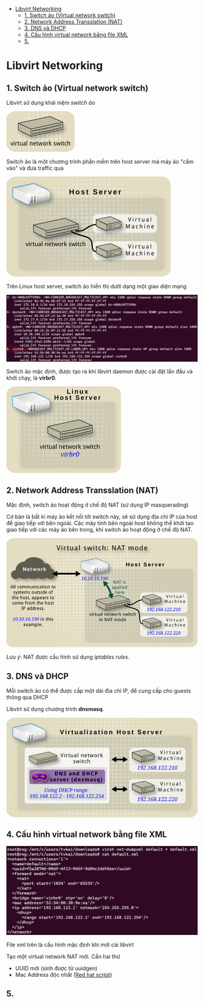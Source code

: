 - [Libvirt Networking](#libvirt-networking)
  - [1. Switch ảo (Virtual network switch)](#1-switch-ảo-virtual-network-switch)
  - [2. Network Address Transslation (NAT)](#2-network-address-transslation-nat)
  - [3. DNS và DHCP](#3-dns-và-dhcp)
  - [4. Cấu hình virtual network bằng file XML](#4-cấu-hình-virtual-network-bằng-file-xml)
  - [5.](#5)


# Libvirt Networking 



## 1. Switch ảo (Virtual network switch)

Libvirt sử dụng khái niệm *switch ảo* 

![](./img/02-virt-switch.png)

Switch ảo là một chương trình phần mềm trên host server mà máy ảo "cắm vào" và đưa traffic qua 

![](./img/03-virt-switch.png)

Trên Linux host server, switch ảo hiển thị dưới dạng một giao diện mạng 

![](./img/04-libvirt-netinterface.png)

Switch ảo mặc định, được tạo ra khi libvirt daemon được cài đặt lần đầu và khởi chạy, là **virbr0**. 

![](./img/05-virbr0.png)

## 2. Network Address Transslation (NAT) 

Mặc định, switch ảo hoạt động ở chế độ NAT (sử dụng IP masquerading)

Cơ bản là bất kì máy ảo kết nối tới switch này, sẽ sử dụng địa chỉ IP của host để giao tiếp với bên ngoài. Các máy tính bên ngoài host không thể khởi tạo giao tiếp với các máy ảo bên trong, khi switch ảo hoạt động ở chế độ NAT. 

![](./img/06-NAT.png)

*Lưu ý*: NAT được cấu hình sử dụng *iptables rules*. 

## 3. DNS và DHCP 

Mỗi switch ảo có thể được cấp một dải địa chỉ IP, để cung cấp cho guests thông qua DHCP 

Libvirt sử dụng chương trình **dnsmasq**. 

![](./img/07-dns)

## 4. Cấu hình virtual network bằng file XML 

![](./img/07-xml.png)

File xml trên là cấu hình mặc định khi mới cài libvirt 

Tạo một virtual network NAT mới. Cần hai thứ 
- UUID mới (sinh được từ uuidgen)
- Mac Address độc nhất ([Red hat script](https://access.redhat.com/documentation/en-us/red_hat_enterprise_linux/6/html/virtualization_administration_guide/sect-virtualization-tips_and_tricks-generating_a_new_unique_mac_address))


## 5. 


<!-- 
## . Virtual networking 

Để switch ảo kết nối tới máy ảo, chúng ta cần một đối tượng để nó kết nối tới - và đó là virtual network interface card, thường được gọi là *vNIC* (NIC ảo). 

Mỗi bạn cấu hình NIC ảo cho máy ảo, bạn đang cho máy ảo khả năng kết nối tới switch ảo, switch ảo đó sử dụng NIC vật lý làm uplink tới switch vật lý. 

Tuy nhiên cách tiếp cận trên vẫn có nhược điểm. Giả dụ có 50 máy ảo kết nối tới cùng một switch ảo sử dụng 1 NIC vật lý làm uplink khi uplink đó hỏng, 50 máy ảo đó sẽ không truy cập được vào mạng vật lý. Làm thế nào để giải quyết được vấn đề này ? Bằng cách sử dụng nhiều hơn một uplink vật lý kết nối tới cùng một switch ảo. 

Linux có nhiều loại giao diện mạng, một vài loại: 
- Bridge: Giao diện Layer 2 cho mạng ảo 
- Bond: Kết nối các giao diện mạng thành một giao diện logic (load balancing và failover)
- Team: Dùng cho load balancing và failover nhưng không tạo giao diện logic 
- MACVLAN: Tạo nhiều địa chỉ MAC trên một giao diện vật lý (tạo subinterface) trên Layer 2 
- IPVLAN: Sử dụng cùng MAC address và multiplexes trên Layer 3 
- VXLAN: Sử dụng cho overlay network 
- VETH: Virtual Ethernet 
- MACVTAP/IPVTAP: Kết hợp TUN, TAP, và bridge thành một module 

Linux có các loại giao diện tunneling 
- GRETAP, GRE: Giao thức Generic Routing Encapsulation để bọc các giao thức Layer 2 và Layer 3 
- GENEVE: Giao thức cho mạng overlay network cloud kết hợp VXLAN, GRE, và các giao thức khác thành một. Được hỗ trợ bởi Open vSwitch, VMware NSX,..
- IPIP: IP over IP tunnel kết nối subnet IPv4 nội bộ thông qua mạng public 
- IP6GRE, IP6GRETAP 

-->
